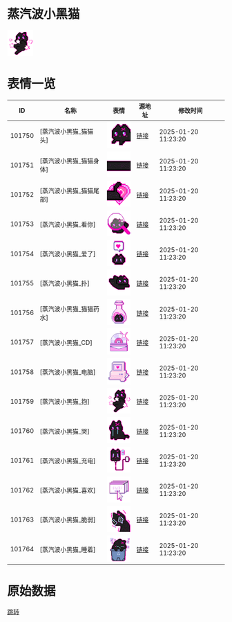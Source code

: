 # 蒸汽波小黑猫

<img src="./cover.png" height="60" alt="cover" />

# 表情一览

|ID|名称|表情|源地址|修改时间|
|----|----|----|----|----|
|101750|[蒸汽波小黑猫_猫猫头]|<img src="./pic/101750_%5B蒸汽波小黑猫_猫猫头%5D.png" height="60" alt="猫猫头"/>|[链接](https://i0.hdslb.com/bfs/garb/6f8c8c1942b606dd54b636379c19eb536d75370b.png)|2025-01-20 11:23:20|
|101751|[蒸汽波小黑猫_猫猫身体]|<img src="./pic/101751_%5B蒸汽波小黑猫_猫猫身体%5D.png" height="60" alt="猫猫身体"/>|[链接](https://i0.hdslb.com/bfs/garb/ce58bbf186203ea3eca636c6132b8d44ccbba3d3.png)|2025-01-20 11:23:20|
|101752|[蒸汽波小黑猫_猫猫尾部]|<img src="./pic/101752_%5B蒸汽波小黑猫_猫猫尾部%5D.png" height="60" alt="猫猫尾部"/>|[链接](https://i0.hdslb.com/bfs/garb/2e5375b4a9c959fbed9399134e33e2a669939a99.png)|2025-01-20 11:23:20|
|101753|[蒸汽波小黑猫_看你]|<img src="./pic/101753_%5B蒸汽波小黑猫_看你%5D.png" height="60" alt="看你"/>|[链接](https://i0.hdslb.com/bfs/garb/d046176526fbc41c8b35e0f32ce6fa2bcfcb4f46.png)|2025-01-20 11:23:20|
|101754|[蒸汽波小黑猫_爱了]|<img src="./pic/101754_%5B蒸汽波小黑猫_爱了%5D.png" height="60" alt="爱了"/>|[链接](https://i0.hdslb.com/bfs/garb/7d15cd370f84d6a87024737e7b11b94392a6f373.png)|2025-01-20 11:23:20|
|101755|[蒸汽波小黑猫_扑]|<img src="./pic/101755_%5B蒸汽波小黑猫_扑%5D.png" height="60" alt="扑"/>|[链接](https://i0.hdslb.com/bfs/garb/ad9104a757330c386c331afc98de8024c4943e15.png)|2025-01-20 11:23:20|
|101756|[蒸汽波小黑猫_猫猫药水]|<img src="./pic/101756_%5B蒸汽波小黑猫_猫猫药水%5D.png" height="60" alt="猫猫药水"/>|[链接](https://i0.hdslb.com/bfs/garb/cce8546c6417f46c7ab78679f4be1f657720107d.png)|2025-01-20 11:23:20|
|101757|[蒸汽波小黑猫_CD]|<img src="./pic/101757_%5B蒸汽波小黑猫_CD%5D.png" height="60" alt="CD"/>|[链接](https://i0.hdslb.com/bfs/garb/70436170085f841e62d701696bfbe3f7ec659012.png)|2025-01-20 11:23:20|
|101758|[蒸汽波小黑猫_电脑]|<img src="./pic/101758_%5B蒸汽波小黑猫_电脑%5D.png" height="60" alt="电脑"/>|[链接](https://i0.hdslb.com/bfs/garb/8a373674119a7bd242f82ed5b209012d23ea275f.png)|2025-01-20 11:23:20|
|101759|[蒸汽波小黑猫_抱]|<img src="./pic/101759_%5B蒸汽波小黑猫_抱%5D.png" height="60" alt="抱"/>|[链接](https://i0.hdslb.com/bfs/garb/7d8352c505e8764ecc26e588f51e5775fa3d0e95.png)|2025-01-20 11:23:20|
|101760|[蒸汽波小黑猫_哭]|<img src="./pic/101760_%5B蒸汽波小黑猫_哭%5D.png" height="60" alt="哭"/>|[链接](https://i0.hdslb.com/bfs/garb/b79c5a14fb8a21bc98f1fdbae2b15e3f53ef0e7c.png)|2025-01-20 11:23:20|
|101761|[蒸汽波小黑猫_充电]|<img src="./pic/101761_%5B蒸汽波小黑猫_充电%5D.png" height="60" alt="充电"/>|[链接](https://i0.hdslb.com/bfs/garb/eb01fdcd92c33f4fc736931d166748e6436e5898.png)|2025-01-20 11:23:20|
|101762|[蒸汽波小黑猫_喜欢]|<img src="./pic/101762_%5B蒸汽波小黑猫_喜欢%5D.png" height="60" alt="喜欢"/>|[链接](https://i0.hdslb.com/bfs/garb/8deca4ddd10d2d8f4187b16ca437b79f3785e154.png)|2025-01-20 11:23:20|
|101763|[蒸汽波小黑猫_脆弱]|<img src="./pic/101763_%5B蒸汽波小黑猫_脆弱%5D.png" height="60" alt="脆弱"/>|[链接](https://i0.hdslb.com/bfs/garb/aa7bcb04bdc1b5c7dabb74a6e7369eddf75ff728.png)|2025-01-20 11:23:20|
|101764|[蒸汽波小黑猫_睡着]|<img src="./pic/101764_%5B蒸汽波小黑猫_睡着%5D.png" height="60" alt="睡着"/>|[链接](https://i0.hdslb.com/bfs/garb/321825491462c0f501d3b23f64babca056777fcd.png)|2025-01-20 11:23:20|

# 原始数据

[跳转](./raw.json)

